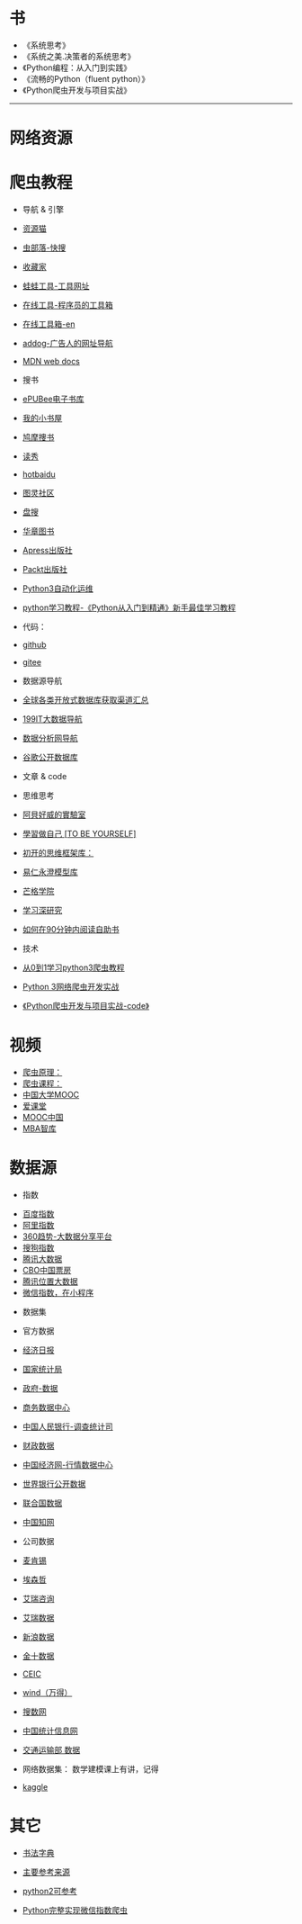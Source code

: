
# 书
- 《系统思考》
- 《系统之美.决策者的系统思考》
- 《Python编程：从入门到实践》
- 《流畅的Python（fluent python）》
- 《Python爬虫开发与项目实战》
---
# 网络资源

# 爬虫教程
* 导航 & 引擎
- [资源猫](https://www.ziyuanm.com/xiuxianyule/cbozgpf/)
- [虫部落-快搜](https://search.chongbuluo.com/)
- [收藏家](http://lisiyi.top/cn/index.html)
- [蛙蛙工具-工具网址](https://www.iamwawa.cn/)
- [在线工具-程序员的工具箱](https://tool.lu/ )
- [在线工具箱-en](https://www.cleancss.com)
- [addog-广告人的网址导航](http://www.addog.vip/#hot9 )


- [MDN web docs](https://developer.mozilla.org/zh-CN/)

- 搜书
- [ePUBee电子书库](http://cn.epubee.com/)
- [我的小书屋](http://mebook.cc/)
- [鸠摩捜书](https://www.jiumodiary.com/)
- [读秀](http://www.duxiu.com/login.jsp)
- [hotbaidu](https://hotbaidu.com/)
- [图灵社区](http://www.ituring.com.cn)
- [盘搜](http://www.pansou.com/)
- [华章图书](http://www.hzbook.com/index.php/Book/down/m/3.html)
- [Apress出版社](https://github.com/Apress)
- [Packt出版社](https://github.com/PacktPublishing)
- [Python3自动化运维](https://github.com/yorkoliu/pyauto)
- [python学习教程-《Python从入门到精通》新手最佳学习教程](http://www.magedu.com/73198.html?Python_wenda_zhihu_xiujiang_pythonzailinuxzhongyoushenmeyingyong_question/21311557)


- 代码：
- [github](https://github.com)
- [gitee](https://gitee.com/)

- 数据源导航
- [全球各类开放式数据库获取渠道汇总](http://www.sohu.com/a/194025853_698752)
- [199IT大数据导航 ](http://hao.199it.com/)
- [数据分析网导航 ](http://www.afenxi.com/hao)
- [谷歌公开数据库](https://www.google.com/publicdata/directory)

* 文章 & code
- 思维思考
- [阿貝好威的實驗室](http://lab.howie.tw/ "Plan-Do-Check-Act，生活就是由一連串的實驗(Trial & Error)所組成，不停的在探索與找尋所有可能")  
- [學習做自己 [TO BE YOURSELF]](http://systemsthinkingtaiwan.blogspot.com/ "一个关于思考教育的网站")
- [初开的思维框架库：](http://thinking.chukai.pro/read/xi-tong-si-wei/xi-tong-de-ji-mo)
- [易仁永澄模型库](http://tm.runwith.cc/)
- [芒格学院](https://www.madewill.com/ "致力于商业思维模型与认知科学的发展——芒格学院|思维模型就是用简单易懂的图形、符号、结构化语言等组成的可视化的模型，是人们观察、分析、解决问题的可视化的“心理结构”。是概念的连接，是模块化的知识。是解决问题的思维公式。思维模型是人类文明进化过程中形成的金字塔顶端的蓝宝石，是重要学科的重要理论，是知识海洋中的尖货”，是顶级高手每天都在刻意练习和使用的思维工具，是查理芒格一生所拥有智慧的核心。")
- [学习深研究](http://kisss.cjli.info/auxiliary/Comprehensive-to-Learning.html)
- [如何在90分钟内阅读自助书](https://getpocket.com/explore/item/how-to-read-a-self-help-book-in-90-minutes)

- 技术

- [从0到1学习python3爬虫教程](https://wistbean.github.io/python-spider-tutorial.html)
- [Python 3网络爬虫开发实战](https://python3webspider.cuiqingcai.com/)
- [《Python爬虫开发与项目实战-code》](https://github.com/qiyeboy/SpiderBook)


# 视频
- [爬虫原理：](https://www.bilibili.com/video/av13871297?from=search&seid=16072833340476521231)
- [爬虫课程：](https://www.bilibili.com/video/av19057145?from=search&seid=11620609517838756649)
- [中国大学MOOC](http://www.icourse163.org/)
- [爱课堂](http://www.icourses.cn/home/)
- [MOOC中国](http://www.mooc.cn/)
- [MBA智库](https://wiki.mbalib.com/wiki/%E9%A6%96%E9%A1%B5)
 

# 数据源
* 指数
- [百度指数](http://index.baidu.com/v2/index.html?from=pinzhuan#/)
- [阿里指数](http://index.1688.com/)
- [360趋势-大数据分享平台](https://trends.so.com/)
- [搜狗指数](http://index.sogou.com/)
- [腾讯大数据](https://data.qq.com/product/h5)
- [CBO中国票房](http://www.cbooo.cn/realtime "电影票房")
- [腾讯位置大数据](https://heat.qq.com/)
- [微信指数，在小程序](https://blog.csdn.net/Leetengteng/article/details/87944020)

* 数据集
- 官方数据
- [经济日报](http://paper.ce.cn/jjrb/html/2009-01/06/node_2.htm)
- [国家统计局](http://www.stats.gov.cn/)
- [政府-数据](http://www.gov.cn/shuju/index.htm)
- [商务数据中心](http://data.mofcom.gov.cn/index.shtml)
- [中国人民银行-调查统计司](http://www.pbc.gov.cn/diaochatongjisi/116219/index.html)
- [财政数据](http://www.mof.gov.cn/zhengwuxinxi/caizhengshuju/)
- [中国经济网-行情数据中心](http://data.ce.cn/main/index.shtml)

- [世界银行公开数据](https://data.worldbank.org/)
- [联合国数据](https://www.un.org/zh/databases/)
- [中国知网](https://www.cnki.net/)

- 公司数据
- [麦肯锡](https://www.mckinsey.com.cn/)
- [埃森哲](https://www.accenture.com/us-en/service-financial-services)
- [艾瑞咨询](http://report.iresearch.cn/)
- [艾瑞数据](https://data.iresearch.com.cn/Home.shtml)
- [新浪数据](http://vip.stock.finance.sina.com.cn/mkt/)
- [金十数据](https://www.jin10.com/)
- [CEIC](https://www.ceicdata.com/zh-hans)
- [wind（万得）](https://www.wind.com.cn/Default.aspx)
- [搜数网](http://www.soshoo.com/)
- [中国统计信息网](http://www.tjcn.org/)
- [交通运输部 数据](http://www.mot.gov.cn/shuju/ "图片")

* 网络数据集： 数学建模课上有讲，记得
- [kaggle](https://www.kaggle.com/)
 
# 其它
- [书法字典](http://www.shufazidian.com/)

- [主要参考来源](https://cuiqingcai.com/5052.html)
- [python2可参考](https://zhuanlan.zhihu.com/p/25949099)
- [Python完整实现微信指数爬虫](https://blog.csdn.net/Leetengteng/article/details/87944020)


 
 


















